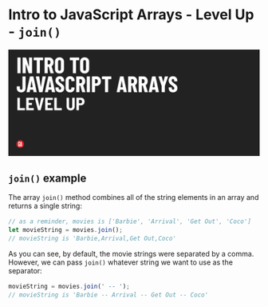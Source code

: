 # Intro to JavaScript Arrays - Level Up - `join()`

![Hero image](./assets/hero.png)

## `join()` example

The array `join()` method combines all of the string elements in an array and returns a single string:

```js
// as a reminder, movies is ['Barbie', 'Arrival', 'Get Out', 'Coco']
let movieString = movies.join();
// movieString is 'Barbie,Arrival,Get Out,Coco'
```
	
As you can see, by default, the movie strings were separated by a comma. However, we can pass `join()` whatever string we want to use as the separator:

```js
movieString = movies.join(' -- ');
// movieString is 'Barbie -- Arrival -- Get Out -- Coco'
```
